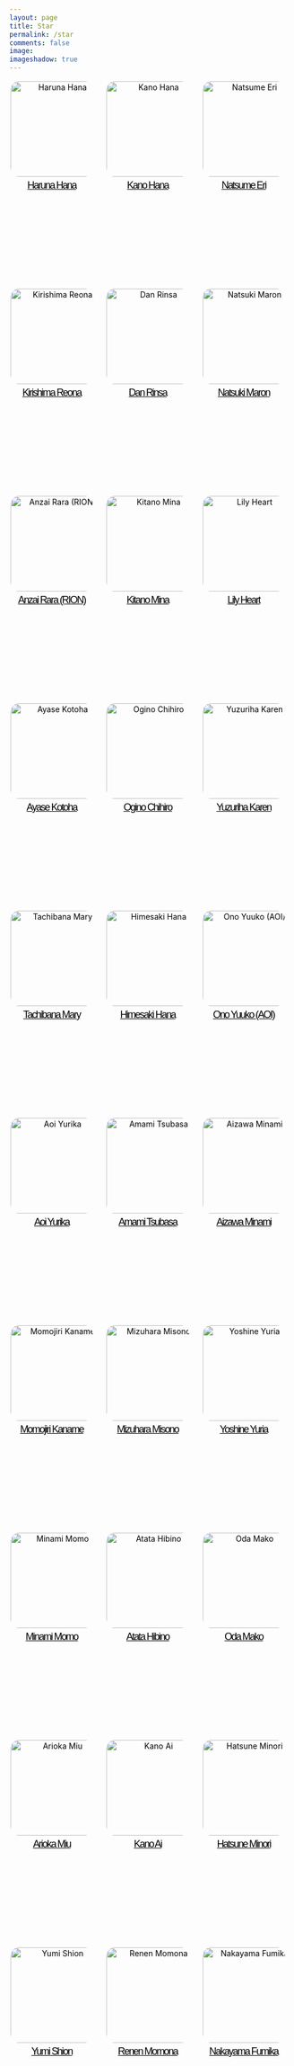 ```yaml
---
layout: page
title: Star
permalink: /star
comments: false
image: 
imageshadow: true
---
```

<style>.actress-box {
    display: flex;
    flex-wrap:wrap;
    margin:-10px 0 0 -10px;
}
.actress-box a {
    display: inline-block;
    flex-grow: 1; 
    width: calc(100% * (1/5) - 10px - 1px)
}
.actress-info {
    padding: 10px;
    margin: 2px;
    border-radius: 5px;
    transition: background .35s ease;
	text-align: center;
	height: 345px;
	border-bottom: 15px;
}
.actress-info img {
	width: 170px;
	border-radius: 10%;
	display: inline-block;
	vertical-align: middle;
}
.actress-details {
	margin-top: 5px;
}
.actress-details span {
    display: block;
    white-space: nowrap;
    overflow: hidden;
    text-overflow: ellipsis;
}
.actrees-name {
	font-size: 18px;
    font-family: 'Spartan', sans-serif;
    letter-spacing: -1.8px;
    padding-bottom: 4px;
}
.actress-pic {
	display: inline-block;
}

@media (max-width: 1290px) {
	.actress-pic {
		display: block;
	}
	.actress-info {
		text-align: center;
	}
	.actress-details {
		margin-left: 0;
		margin-top: 5px
	}
	.actress-box a {
		width: calc(100% * (1/3) - 10px - 1px)
	}
}

@media (max-width: 640px) {
	.actress-pic {
		display: inline-block;
	}
	.actress-box a {
		width: calc(100% * (1/2) - 10px - 1px)
	}
  
}
	
	.actress-name:hover {
		color: pink!important;
	}   

a {
    color: #000;
}
span.actress-info:hover {
		color: pink!important;
	}
</style>

<div class="actress-box">
<a href="/tags#Haruna-Hana">
<div class="actress-info">
<div class="actress-pic">
<img src="https://blogger.googleusercontent.com/img/b/R29vZ2xl/AVvXsEh45y-sSDkukkT2sHjI5C1ytFFUkOz1TlZCebUFyBtrn5UBY2fC1lNluTET5qK74t5ffXo1VMZPBdTKt027KNcKdhNrR622XcMYQKWFCsMGhoIkL6BRXvVxJs4P4lruJ6TSUnqv_fk5ctTpvrvdNGrw6h32Au3MV_fV04WqwBxpuEeUGKtecnbhCdp9/s1600/Hana-Haruna-Dien-vien-JAV-co-bo-nguc-cuon-hut-nhat-lang-phim-18-1-768x1024.jpg" alt="Haruna Hana">
</div>
<div class="actress-details">
<span class="actrees-name">Haruna Hana</span>
</div>
</div>
</a>
<a href="/tags#Kano-Hana">
<div class="actress-info">
<div class="actress-pic">
<img src="https://blogger.googleusercontent.com/img/b/R29vZ2xl/AVvXsEgb2depRZ-I-EJ9jP_agVgf66S2mmInZbNILBdn9I6c3lc8l9MlJhH4puL5SBhT61zcGpp1h2YEqe1BwBbvFSxu-65O7yjWRApHCH_npXzmB7lFdPVsfCgB6wkvZUFrd8qpfpgPjFw49dH8qM2dDSPA-h737vhjR1VteO3G41ZOODqlzNRm4RLNaNQ9/s1600/99031C445C68B1BD2D.jpeg" alt="Kano Hana">
</div>
<div class="actress-details">
<span class="actrees-name">Kano Hana</span>
</div>
</div>
</a>
<a href="/tags#Natsume-Eri">
<div class="actress-info">
<div class="actress-pic">
<img src="https://blogger.googleusercontent.com/img/b/R29vZ2xl/AVvXsEiocK7vHYHHJj5sZvxGazyC3Kh3kuFzGt-XWgD9jr2xX1FYQ5VVUaZGW30F_elomXOc2CoNi2VBEa2y_ONcNIUIZhqElFTucPgYtNBzHcXEPpvb7nnPLlqI_nOnoI3XQV1bk2I-aQtpblUQnghm3Y7EJZNiL7hAtsb3Av9RULfyZ4txRGNUvc3KD0kh/s1600/images%20%283%29.jpeg" alt="Natsume Eri">
</div>
<div class="actress-details">
<span class="actrees-name">Natsume Eri</span>
</div>
</div>
</a>
<a href="/tags#Kirishima-Reona">
<div class="actress-info">
<div class="actress-pic">
<img src="https://blogger.googleusercontent.com/img/b/R29vZ2xl/AVvXsEhE_1-4hG3DM5cFIcyBMusFbZNcV0iyO2JE_U8j4txzkPk9Vv9aReoR5yGaviMUvoynJgrBLtXnwWfd8DIomVMASfB6Z9k0hJ5tIqZCSMYOs2zi7wbrH9MAhJv0LfxXH5y12MeWUGV2sAlXqQpKJvm32gFy7riXvvY7pkq80l8P4eJXSh0z9dHHr239/s1600/images%20%285%29.jpeg" alt="Kirishima Reona">
</div>
<div class="actress-details">
<span class="actrees-name">Kirishima Reona</span>
</div>
</div>
</a>
<a href="/tags#Dan-Rinsa">
<div class="actress-info">
<div class="actress-pic">
<img src="https://blogger.googleusercontent.com/img/b/R29vZ2xl/AVvXsEjEm9Cmr37dk-tWQ1tBQmZwHp1iMRD5NU6H3oub7I7I3eZUmF_hXbcISoGkrlionAogqZoLjlsbNJ85oQcEGT0NgTsk0iHpznt0DdZTpBIWxsTVAPOm7dgYBRWMKd3ZyXCAaEgxLSuU7Qto3vZtBi_XtlUvi2_fx5unNJdCqsJ4MMM0g3m7cvBsoq8n/s1600/E0BYMncUUAUEN8C.jpeg" alt="Dan Rinsa">
</div>
<div class="actress-details">
<span class="actrees-name">Dan Rinsa</span>
</div>
</div>
</a>
<a href="/tags#Natsuki-Maron">
<div class="actress-info">
<div class="actress-pic">
<img src="https://blogger.googleusercontent.com/img/b/R29vZ2xl/AVvXsEi5cJ-edmfPvM9oBgWL5ylvEE8nS1dXlS3x21z9Qje4DKScX_9oBbxM86wwnF5mGHCyOwB_5mc4u82CPsPCulQcqSChxkM090i3tBYEahUMJzd3r1A2CosCzLETGwaPZ3zV_1VYvc_f0PHtPcFe0ivvt7tPsBZ-6RbU7_5hhGi3t4SUPHNk3_DXgbqS/s1600/images%20%286%29.jpeg" alt="Natsuki Maron">
</div>
<div class="actress-details">
<span class="actrees-name">Natsuki Maron</span>
</div>
</div>
</a>
<a href="/tags#Anzai-Rara-RION">
<div class="actress-info">
<div class="actress-pic">
<img src="https://blogger.googleusercontent.com/img/b/R29vZ2xl/AVvXsEgSpQ5G_gCiNMFSDCmfv7CRdcInvn1mGilOnHwMBZ40r7dccOsbl1mdifCPfbl_H64b3UTcEAHiPk7U82Kk7dTSlFYy2HfFEUNYgaddjBkMupZ10G-kQzPsIztgQu0xmUg0yXPfKGAefQYhwka8J_uhZLE8Cvpc_4O440OkWARhKl0_SH5havcw7o2K/s1600/42.jpg" alt="Anzai Rara (RION)">
</div>
<div class="actress-details">
<span class="actrees-name">Anzai Rara (RION)</span>
</div>
</div>
</a>
<a href="/tags#Kitano-Mina">
<div class="actress-info">
<div class="actress-pic">
<img src="https://blogger.googleusercontent.com/img/b/R29vZ2xl/AVvXsEgoCLibON8pdTJOcLC1gbNUJM3EFJ1JGqT9RVx2CUz21QVBbt75fU4PD7_VwpluRED9Jz-bqoEBXFJo5faFFSOEHKuad6y25aedJ6o927bbCOgfDepZpUlI5lkVGY4t0p8vN_iRSdfP70CQSwVFBG2mXKedkttITpsIRirvHlzdBa5dFGSqAh4QgXTM/s1600/FEm1Q4xXsAMvzWp.jpg" alt="Kitano Mina">
</div>
<div class="actress-details">
<span class="actrees-name">Kitano Mina</span>
</div>
</div>
</a>
<a href="/tags#Lily-Heart">
<div class="actress-info">
<div class="actress-pic">
<img src="https://blogger.googleusercontent.com/img/b/R29vZ2xl/AVvXsEhFy6EqbLslHgysHyFokH8a2q-yyMjQLjzNjFxVsbiS4tD-7wop3WkZGtI-Au-2BO7KuVai0PjbNhbLc1I31Fbo8ODJv0b1BhoBtc1A1sESusgxFo0reiYhX7Pfz5BihexxJbtZfexuGQsjLSJ2uYTgNzIpIlrlVTtsR64aV3iNRUkat12waalFe4aL/s1600/EvyWnooVIAUIG94.jpg" alt="Lily Heart">
</div>
<div class="actress-details">
<span class="actrees-name">Lily Heart</span>
</div>
</div>
</a>
<a href="/tags#Ayase-Kotoha">
<div class="actress-info">
<div class="actress-pic">
<img src="https://blogger.googleusercontent.com/img/b/R29vZ2xl/AVvXsEiRK3erwcUNv_e9rATbVVmvmxrQmkGsHofAve_t-EfUA2CvihDJ7ZVL9C2WFec6PdxvFb4l4o1TonZoyhKnsM58-DGFQR6cLofjrWh4Kuyt6lKTKbBwOl0tQV-toRGKFHmv4btAYj-FqI1jdmQSeSs_wRv4Vs2AK49jLr7dw5Ma29h62kGB91xdP-n7/s1600/images%20%287%29.jpeg" alt="Ayase Kotoha">
</div>
<div class="actress-details">
<span class="actrees-name">Ayase Kotoha</span>
</div>
</div>
</a>
<a href="/tags#Ogino-Chihiro">
<div class="actress-info">
<div class="actress-pic">
<img src="https://blogger.googleusercontent.com/img/b/R29vZ2xl/AVvXsEg3COBL80OMsJ_6r7k2dFDHdb3LnVDLQVGtpeXcpMiJQwpECownXRGgjz1zS9Ur3H1nhQrThGqISsgKiTLx8QXZexEViy5bkCvh5lCQ258EW_XCODphGyw-jT_qVOYQ26t6bc7rfzwy1y7bKriQwcyo6ShqTHMIOOBoeCEprDWlZOiPeBe6o44xbdUl/s1600/images%20%288%29.jpeg" alt="Ogino Chihiro">
</div>
<div class="actress-details">
<span class="actrees-name">Ogino Chihiro</span>
</div>
</div>
</a>
<a href="/tags#Yuzuriha-Karen">
<div class="actress-info">
<div class="actress-pic">
<img src="https://blogger.googleusercontent.com/img/b/R29vZ2xl/AVvXsEiOGxOd-cM67ntBAmdGOgQnOJwn2B49nlw_vxoMJaWi2y3RbeRxgPSe2r7ZvgSN8fc1oE5AblRAFFRwK74uxubQrZ7uUzqlbXDLlcFd2E9HVUJZD3ULRmT1gJ0jkmrDRmUzMSOkBWU-EOLyiT5X7DUEWLFbcP5Afju_bw8wakAAgBjmzE5VoQDmhBCe/s1600/images%20%289%29.jpeg" alt="Yuzuriha Karen">
</div>
<div class="actress-details">
<span class="actrees-name">Yuzuriha Karen</span>
</div>
</div>
</a>
<a href="/tags#Tachibana-Mary">
<div class="actress-info">
<div class="actress-pic">
<img src="https://blogger.googleusercontent.com/img/b/R29vZ2xl/AVvXsEhM6FuKe9njxastSXWDdjrG22UafvSx0kNQtJ3ua2pSHeXaVGc5EimcnnZ5o3bB1f_FZX5iiS0nMy3w8bQSEV0CfA1ZhCZ7WMBWZa5xkFvqCg6r65drXn9eR9R9rBJ2s7X2TASjiIfCDOnVH1rodTYyuBZgGEB-2ocLLAEKi4xZyizNRGJKJaofKn8r/s1600/EwBk67OVkAEtk-e.jpeg" alt="Tachibana Mary">
</div>
<div class="actress-details">
<span class="actrees-name">Tachibana Mary</span>
</div>
</div>
</a>
<a href="/tags#Himesaki-Hana">
<div class="actress-info">
<div class="actress-pic">
<img src="https://blogger.googleusercontent.com/img/b/R29vZ2xl/AVvXsEj4V4NLf4S9gD0hZ8IrIGlS5UPr1yChJzk-GgylIqoYOHhNEZFCnZJIpg_qYUXfIDgwT-Pw8AsKgfLYblLvoWoZlIOqs5R0munB4VdHFbR6vdMUSrHn6kCXn11onzN2tCfjdKY47LPG6iL7TMwWxwKTQ6lwvnYS6wCtUUInIdO-cgq0fHezsm8KebrH/s1600/images%20%2810%29.jpeg" alt="Himesaki Hana">
</div>
<div class="actress-details">
<span class="actrees-name">Himesaki Hana</span>
</div>
</div>
</a>
<a href="/tags#Ono-Yuuko-AOI">
<div class="actress-info">
<div class="actress-pic">
<img src="https://blogger.googleusercontent.com/img/b/R29vZ2xl/AVvXsEjyQhKdzdCFL_vfT5chEEWVbcoRbXpo_-ZCsw87PysXjbk5JyZufjrIiUrRxyi2Pn3i_IXtFVjHC0Jd7tGB2bdYX3sj6o97aUoYA-l_pqSGo5RRa8lCVTI2eGhsptEqOcASJcH8Gy962DrUiHeHkc4SU4z__gYuI4R2SCT5dPWNPcq-9fEzL6TBSYy6/s1600/images%20%2811%29.jpeg" alt="Ono Yuuko (AOI)">
</div>
<div class="actress-details">
<span class="actrees-name">Ono Yuuko (AOI)</span>
</div>
</div>
</a>
<a href="/tags#Aoi-Yurika">
<div class="actress-info">
<div class="actress-pic">
<img src="https://blogger.googleusercontent.com/img/b/R29vZ2xl/AVvXsEgP0kdR9KBwSWogq7jEAydeT43Kks8pN3wSU7YrmEkifDQExBLGLj-CNhcwG0iXE4KuQsy2Dx7lyqooabFYEOo8wHZgCIDlZroVe4HTjhcTEdKaPQO3ySra_Adr9Jt2Nf62mcrRmW4GOjcnaVJAktIy486qlUPzh9uW3sMsLT90IDrl9rTlDjgSr57N/s1600/images%20%283%29.jpeg" alt="Aoi Yurika">
</div>
<div class="actress-details">
<span class="actrees-name">Aoi Yurika</span>
</div>
</div>
</a>
<a href="/tags#Amami-Tsubasa">
<div class="actress-info">
<div class="actress-pic">
<img src="https://blogger.googleusercontent.com/img/b/R29vZ2xl/AVvXsEh2E6_dKLcDcxdCH9qK2EpuYn4D76DPKAAbNUhmXzAAKDAxIwy-iMKtkEoZuWGWUdtAB5tg3WJiK-H5xTgVZnbLVgvV0OiP9QQ1HAcSjQqmef67E4jFre_CHllFevC60htvw7GfIuN8-bG4iSI1Fdh-YPqjGnoGOJ60crYX8Eul-RI81juJPBMKaHOd/s1600/images%20%285%29.jpeg" alt="Amami Tsubasa">
</div>
<div class="actress-details">
<span class="actrees-name">Amami Tsubasa</span>
</div>
</div>
</a>
<a href="/tags#Aizawa-Minami">
<div class="actress-info">
<div class="actress-pic">
<img src="https://blogger.googleusercontent.com/img/b/R29vZ2xl/AVvXsEiygqs5kyYIqsskwhtO5vsl_aZFPLftMzuKZrn79zLo7DUb1uYrR6fSN-x8PCalA5PsgieRMibWBCM11MXAtD32clyDPrQshM_zGEMZjOowb-3XAbH2Pjo4BTKaI-N0fBJJa6oOWmmY__XAgAQdeENAEX_LIyoO-Sco4qdYS8mdlpLRwRbBVnsZhK-D/s1600/images%20%286%29.jpeg" alt="Aizawa Minami">
</div>
<div class="actress-details">
<span class="actrees-name">Aizawa Minami</span>
</div>
</div>
</a>
<a href="/tags#Momojiri-Kaname">
<div class="actress-info">
<div class="actress-pic">
<img src="https://blogger.googleusercontent.com/img/b/R29vZ2xl/AVvXsEh6T-kIBRnFWbE61iGdyQDW31pMxYuS0EV4CV7WggQm_oC-hfjSUv9Xo-5uV92C1wf6n3nVRyQrmSGqBhc-PvHqHMPUiX4hA2U-XEFx1DlIomCO1xys2FBmzk84FnqqbJc499y4pegwvukezrXpJckLzIn2GekuPnWmfmcNLuWfJkTTjzZRWbzyYpJc/s1600/FJRphu2acAAJYvx.jpg" alt="Momojiri Kaname">
</div>
<div class="actress-details">
<span class="actrees-name">Momojiri Kaname</span>
</div>
</div>
</a>
<a href="/tags#Mizuhara-Misono">
<div class="actress-info">
<div class="actress-pic">
<img src="https://blogger.googleusercontent.com/img/b/R29vZ2xl/AVvXsEj0Sy_0_GrIr-DEPYotUXniV_jCbJE9wycL9PfHy8riQRV3ig7SYrLZKnfhpf4eZpuomdxnWsFIRJo-GshwFFo2as02nan3V94knsheX8cSC7tYY77VlvWeZJFcYaMO1NfWLOwKBLKSchEiUQZ3qUMcHIfAtilnWbN6XK5B70vwVgP41rxMEjzSx6-k/s1600/FW-tE_raQAAmR9p.jpeg" alt="Mizuhara Misono">
</div>
<div class="actress-details">
<span class="actrees-name">Mizuhara Misono</span>
</div>
</div>
</a>
<a href="/tags#Yoshine-Yuria">
<div class="actress-info">
<div class="actress-pic">
<img src="https://blogger.googleusercontent.com/img/b/R29vZ2xl/AVvXsEjAnDH8Z2b9eJtRzS3u9uF4tTSqhlbNbjJb0I85IWjMlp4NNMV-PAfKrUwVj6OAYZpa2yuzS6cYd5Fqc8b4gO8tBhXAdum1OMTGX55OhKcVHYOCe3EmhggjNX8l1RnCmj3fDptA4qpwIKvVj_OJlOuFOIjEVLCwrEkuWfjMug2v5CMeEoYEtlyWnZXW/s1600/E-PlZVKVIAAn3CQ.jpg" alt="Yoshine Yuria">
</div>
<div class="actress-details">
<span class="actrees-name">Yoshine Yuria</span>
</div>
</div>
</a>
<a href="/tags#Minami-Momo">
<div class="actress-info">
<div class="actress-pic">
<img src="https://blogger.googleusercontent.com/img/b/R29vZ2xl/AVvXsEiIErPcfnfuY8Y6BGEzLCX06vy9JkQJw8sK2Mrduk7FW6Jzq61Gg2BhEqKZKjsMYmXbaht9bMLE583GYISAd2G5IcJIx_P_98NHXjAHVhtCdKU7TG01tYIUSzrlnCDEp0UcG9vFbFWUkvjMJlgpeO7KnZTA1np3WY7_VLi5ANCRw5j6FUvXXSbE3LdV/s1600/images%20%283%29.jpeg" alt="Minami Momo">
</div>
<div class="actress-details">
<span class="actrees-name">Minami Momo</span>
</div>
</div>
</a>
<a href="/tags#Atata-Hibino">
<div class="actress-info">
<div class="actress-pic">
<img src="https://blogger.googleusercontent.com/img/b/R29vZ2xl/AVvXsEjpiCLrrweKuBggHkDApe1mHrYJIE9sR4G2nqp2ltHENVLdi-uCnjitXUUh6R1Hl62xYglnSeKWUySh6B_3HLxMAmqjEv0UrHPNZmJdc5Jc3qqke6A16OZq-0trtWkGXq42ZmHcaTRhlrZPHFNQEc1CtuvmqrdfklGNP1fYmRrIaEGJEC6me9qM8tjf/s1600/IMG_20220722_030517.jpg" alt="Atata Hibino">
</div>
<div class="actress-details">
<span class="actrees-name">Atata Hibino</span>
</div>
</div>
</a>
<a href="/tags#Oda-Mako">
<div class="actress-info">
<div class="actress-pic">
<img src="https://blogger.googleusercontent.com/img/b/R29vZ2xl/AVvXsEhOp1if9ZYpwFGdziFYjDxbGxeEptGmtxzjNc1nJwgNXAkCviDjCWDWgfIH_A6lSff9PhacY9PPZIoAdoMBVo_6RpGoJYHkhlqDxE6sSLGfmvPZPcO9n2TvRXTuJS3c6IwVtId4CI5mPhmhEilegr8uzKlvaDmjR-_bCv1IgRngKK7pgnMLbw98k77G/s1600/images%20%283%29.jpeg" alt="Oda Mako">
</div>
<div class="actress-details">
<span class="actrees-name">Oda Mako</span>
</div>
</div>
</a>
<a href="/tags#Arioka-Miu">
<div class="actress-info">
<div class="actress-pic">
<img src="https://blogger.googleusercontent.com/img/b/R29vZ2xl/AVvXsEgwHH6NwHm_fwernR54L2vL8r4egVP-JZ_D8h6hCZANk_PoQiVDegzM_yUTJ0ZGqGPP_9Un94hyb3ruGW4KD5Pkr9sl3_7PP1GT07DRWE2T2644LA2vpLnEZA3hh1yTfk5XT1O3aSBYeeB0DdNgR9o1LqDiz6yU5cnkxKg40SbrRP-7mPpR8tirDhyJ/s1600/images%20%285%29.jpeg" alt="Arioka Miu">
</div>
<div class="actress-details">
<span class="actrees-name">Arioka Miu</span>
</div>
</div>
</a>
<a href="/tags#Kano-Ai">
<div class="actress-info">
<div class="actress-pic">
<img src="https://blogger.googleusercontent.com/img/b/R29vZ2xl/AVvXsEgFFTnu0v03puCfDesoD4Mb2gS9-Zo_sIdXvjjID5oC0xwfuo797-O9lGG7VWesDgoLZ4WD_JwVuuaI89JTuqpnJb1b43-qVk6oz88GP9RP2mQoJm19mHiBaM8PrT_2CubD2WTT4uROq9zIOjJtPOdotnYOGIRS3gQL9fV2s_WLtHzKnTFEWDyMAwVw/s1600/Tak%20berjudul2_20220723131704.png" alt="Kano Ai">
</div>
<div class="actress-details">
<span class="actrees-name">Kano Ai</span>
</div>
</div>
</a>
<a href="/tags#Hatsune-Minori">
<div class="actress-info">
<div class="actress-pic">
<img src="https://blogger.googleusercontent.com/img/b/R29vZ2xl/AVvXsEjFu2-WqLwtcfw85intvpUXs5llmI8f6-yqx4OFaNQLj3S0_7EhEuKBuVhtqoRul1GMvsTUynhuy4jI13o-gsODeIMaJhUz0Ot-mjDhCsAi9PlTUAJ4M_s7TgFNN5Aa888T7uatmF366GafuwGumEsrLeL0XGgljVUYuENPB0lq6GDwJhNZC08Y3UXt/s1600/Tak%20berjudul2_20220723131427.png" alt="Hatsune Minori">
</div>
<div class="actress-details">
<span class="actrees-name">Hatsune Minori</span>
</div>
</div>
</a>
<a href="/tags#Yumi-Shion">
<div class="actress-info">
<div class="actress-pic">
<img src="https://blogger.googleusercontent.com/img/b/R29vZ2xl/AVvXsEhDXcZYa9hz82oDGDurH0TW6UwknTx2und2BNU9tCHaGzTd68MwBEpM0TrY3Eu3m05W472mrTOAZ84hIG7Bma9NUIoTuVZA0Fvi0DhZUsFW8tN7QzOiv4cpTJt-93m1n2vikRmXf1lU4K6ZzFYD6x1riqyT69kC_JU3NOC402hv-ROITr9zpt94xDLo/s1600/Tak%20berjudul2_20220723131208.png" alt="Yumi Shion">
</div>
<div class="actress-details">
<span class="actrees-name">Yumi Shion</span>
</div>
</div>
</a>
<a href="/tags#Renen-Momona">
<div class="actress-info">
<div class="actress-pic">
<img src="https://blogger.googleusercontent.com/img/b/R29vZ2xl/AVvXsEjZQtmeDP6Ns8m0JJD6wpIfn5APqAQOeAzUoMVGlaNYrkwrdXhYmO0jQFN5RGp-UYVnAp37dAJGoTZwhq7xiokLb3gRqEDJn8k-9ID-OUPYB0iXGjjhmirv0pypvoiYjg17brOTmeY8v061c20XHWJxTaGWckP6dqHdDLG56t6jLvDMUZT6-AzGgOFz/s1600/Tak%20berjudul2_20220723130953.png" alt="Renen Momona">
</div>
<div class="actress-details">
<span class="actrees-name">Renen Momona</span>
</div>
</div>
</a>
<a href="/tags#Nakayama-Fumika">
<div class="actress-info">
<div class="actress-pic">
<img src="https://blogger.googleusercontent.com/img/b/R29vZ2xl/AVvXsEh1cpaEL3QJA22iSlW5YBrviMZiOwvKmyFvmGhoFE2B_nIlq92p0sdSICrxpyZvOIQdvCcIlI_7U2e6bQJA_rJDxsGtMHVuun-Dm6GTvQfucNNOkGieuT4TG4f7ju9kqgCxGMttVzBnTYF-bATd8DSAgFqLS_QBHRBtRk--v1VgAijhuOHY5z6ElTez/s1600/Tak%20berjudul2_20220723130700.png" alt="Nakayama Fumika">
</div>
<div class="actress-details">
<span class="actrees-name">Nakayama Fumika</span>
</div>
</div>
</a>
</div>
